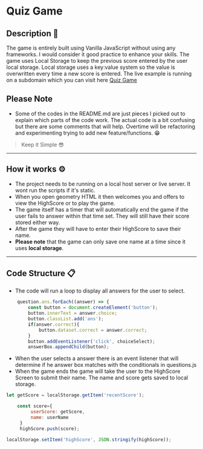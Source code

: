 # **Quiz Game** 

## Description 📔

The game is entirely built using Vanilla JavaScript without using any frameworks. I would consider it good practice to enhance your skills.
The game uses Local Storage to keep the previous score entered by the user local storage. Local storage uses a key:value system
so the value is overwritten every time a new score is entered.
The live example is running on a subdomain which you can visit here [Quiz Game](https://sourcehub.freetzi.com/sources/highschool/olevel/geometry/index.html)

## **Please Note**
- Some of the codes in the README.md are just pieces I picked out to explain which parts of the code work. The actual code is a bit confusing but there are some comments that will help. Overtime will be refactoring and experimenting trying to add new feature/functions. 😁
>Keep it Simple 😎

---

## How it works ⚙️
- The project needs to be running on a local  host server or live server. It wont run the scripts if it's static.
- When you open geometry HTML it then welcomes you and offers to view the HighScore or to play the game.
- The game itself has a timer that will automatically end the game if the user fails to answer within that time set. They will still have their score stored either way.
- After the game they will have to enter their HighScore to save their name.
- **Please note** that the game can only save one name at a time since it uses **local storage**.
---
## Code Structure  📋
- The code will run a loop to display all answers for the user to select.
```javascript
    question.ans.forEach((answer) => {
        const button = document.createElement('button');
        button.innerText = answer.choice;
        button.classList.add('ans');
        if(answer.correct){
            button.dataset.correct = answer.correct;
        }
        button.addEventListener('click', choiceSelect);
        answerBox.appendChild(button);
```

- When the user selects a answer there is an event listener that will determine if he answer box matches with the conditionals in questions.js
- When the game ends the game will take the user to the HighScore Screen to submit their name. The name and score gets saved to local storage.

```javascript
let getScore = localStorage.getItem('recentScore');

    const score={
         userScore: getScore,
         name: userName
     }
     highScore.push(score);

localStorage.setItem('highScore', JSON.stringify(highScore));
```
